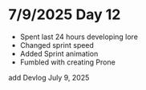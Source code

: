 # 7/9/2025 Day 12

- Spent last 24 hours developing lore
- Changed sprint speed
- Added Sprint animation
- Fumbled with creating Prone

add Devlog July 9, 2025
